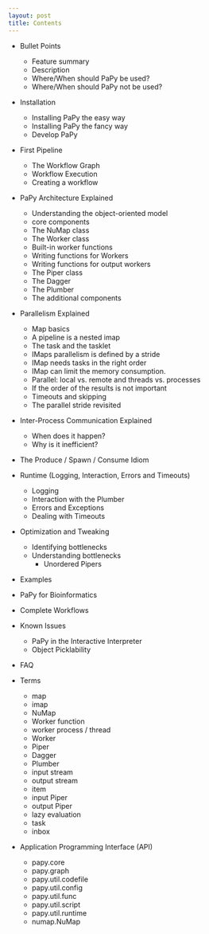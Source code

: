 ```yaml
---
layout: post
title: Contents
---
```


* Bullet Points
	* Feature summary
	* Description
	* Where/When should PaPy be used?
	* Where/When should PaPy not be used?
	
* Installation
	* Installing PaPy the easy way
	* Installing PaPy the fancy way
	* Develop PaPy

* First Pipeline
	* The Workflow Graph
  * Workflow Execution
  * Creating a workflow

* PaPy Architecture Explained
	* Understanding the object-oriented model
	* core components
	* The NuMap class
	* The Worker class
	* Built-in worker functions
	* Writing functions for Workers
	* Writing functions for output workers
	* The Piper class
	* The Dagger
	* The Plumber
	* The additional components
	
* Parallelism Explained
	* Map basics
	* A pipeline is a nested imap
	* The task and the tasklet
	* IMaps parallelism is defined by a stride
	* IMap needs tasks in the right order
	* IMap can limit the memory consumption.
	* Parallel: local vs. remote and threads vs. processes
	* If the order of the results is not important
	* Timeouts and skipping
	* The parallel stride revisited
	
* Inter-Process Communication Explained
	* When does it happen?
	* Why is it inefficient?

* The Produce / Spawn / Consume Idiom

* Runtime (Logging, Interaction, Errors and Timeouts)
	* Logging
	* Interaction with the Plumber
	* Errors and Exceptions
	* Dealing with Timeouts

* Optimization and Tweaking
  * Identifying bottlenecks
  * Understanding bottlenecks
	* Unordered Pipers
	
* Examples
	
* PaPy for Bioinformatics

* Complete Workflows

* Known Issues
	* PaPy in the Interactive Interpreter
	* Object Picklability
	
* FAQ
	
* Terms
	* map
	* imap
	* NuMap
	* Worker function
	* worker process / thread
	* Worker
	* Piper
	* Dagger
	* Plumber
	* input stream
	* output stream
	* item
	* input Piper
	* output Piper
	* lazy evaluation
	* task
	* inbox

* Application Programming Interface (API)
	* papy.core
	* papy.graph
	* papy.util.codefile
	* papy.util.config
	* papy.util.func
	* papy.util.script
	* papy.util.runtime
	* numap.NuMap
